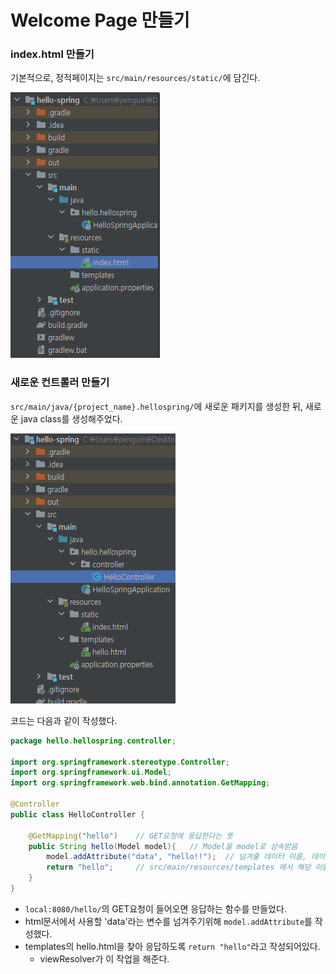 # Welcome Page 만들기

### index.html 만들기

기본적으로, 정적페이지는 `src/main/resources/static/`에 담긴다.

![image-20220620205105266](images/image-20220620205105266.png) 



### 새로운 컨트롤러 만들기

`src/main/java/{project_name}.hellospring/`에 새로운 패키지를 생성한 뒤, 새로운 java class를 생성해주었다.

![image-20220620232856172](images/image-20220620232856172.png) 

코드는 다음과 같이 작성했다.

```java
package hello.hellospring.controller;

import org.springframework.stereotype.Controller;
import org.springframework.ui.Model;
import org.springframework.web.bind.annotation.GetMapping;

@Controller
public class HelloController {

    @GetMapping("hello")	// GET요청에 응답한다는 뜻
    public String hello(Model model){	// Model을 model로 상속받음
        model.addAttribute("data", "hello!!");	// 넘겨줄 데이터 이름, 데이터
        return "hello";		// src/main/resources/templates 에서 해당 이름의 html을 찾음
    }
}
```

- `local:8080/hello/`의 GET요청이 들어오면 응답하는 함수를 만들었다.
- html문서에서 사용할 'data'라는 변수를 넘겨주기위해 `model.addAttribute`를 작성했다.
- templates의 hello.html을 찾아 응답하도록 `return "hello"`라고 작성되어있다.
  - viewResolver가 이 작업을 해준다.
